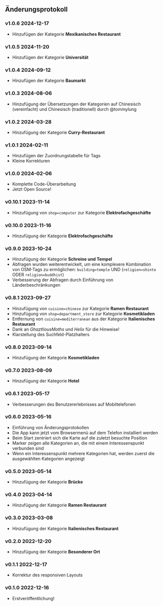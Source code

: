 ## Änderungsprotokoll

### v1.0.6 <time>2024-12-17</time>

- Hinzufügen der Kategorie **Mexikanisches Restaurant**

### v1.0.5 <time>2024-11-20</time>

- Hinzufügen der Kategorie **Universität**

### v1.0.4 <time>2024-09-12</time>

- Hinzufügen der Kategorie **Baumarkt**

### v1.0.3 <time>2024-08-06</time>

- Hinzufügung der Übersetzungen der Kategorien auf Chinesisch (vereinfacht) und Chinesisch (traditionell) durch @tommylung

### v1.0.2 <time>2024-03-28</time>

- Hinzufügung der Kategorie **Curry-Restaurant**

### v1.0.1 <time>2024-02-11</time>

- Hinzufügen der Zuordnungstabelle für Tags
- Kleine Korrekturen

### v1.0.0 <time>2024-02-06</time>

- Komplette Code-Überarbeitung
- Jetzt Open Source!

### v0.10.1 <time>2023-11-14</time>

- Hinzufügung von `shop=computer` zur Kategorie **Elektrofachgeschäfte**

### v0.10.0 <time>2023-11-16</time>

- Hinzufügung der Kategorie **Elektrofachgeschäfte**

### v0.9.0 <time>2023-10-24</time>

- Hinzufügung der Kategorie **Schreine und Tempel**
- Abfragen wurden weiterentwickelt, um eine komplexere Kombination von OSM-Tags zu ermöglichen: `building=temple` UND (`religion=shinto` ODER `religion=buddhist`)
- Verbesserung der Abfragen durch Einführung von Länderbeschränkungen

### v0.8.1 <time>2023-09-27</time>

- Hinzufügung von `cuisine=chinese` zur Kategorie **Ramen Restaurant**
- Hinzufügung von `shop=department_store` zur Kategorie **Kosmetikladen**
- Entfernung von `cuisine=mediterranean` aus der Kategorie **Italienisches Restaurant**
- Dank an _GhaztliousMoths_ und _Helix_ für die Hinweise!
- Klarstellung des Suchfeld-Platzhalters

### v0.8.0 <time>2023-09-14</time>

- Hinzufügung der Kategorie **Kosmetikladen**

### v0.7.0 <time>2023-08-09</time>

- Hinzufügung der Kategorie **Hotel**

### v0.6.1 <time>2023-05-17</time>

- Verbesserungen des Benutzererlebnisses auf Mobiltelefonen

### v0.6.0 <time>2023-05-16</time>

- Einführung von Änderungsprotokollen
- Die App kann jetzt vom Browsermenü auf dem Telefon installiert werden
- Beim Start zentriert sich die Karte auf die zuletzt besuchte Position
- Marker zeigen alle Kategorien an, die mit einem Interessenspunkt verbunden sind
- Wenn ein Interessenspunkt mehrere Kategorien hat, werden zuerst die ausgewählten Kategorien angezeigt

### v0.5.0 <time>2023-05-14</time>

- Hinzufügung der Kategorie **Brücke**

### v0.4.0 <time>2023-04-14</time>

- Hinzufügung der Kategorie **Ramen Restaurant**

### v0.3.0 <time>2023-03-08</time>

- Hinzufügung der Kategorie **Italienisches Restaurant**

### v0.2.0 <time>2022-12-20</time>

- Hinzufügung der Kategorie **Besonderer Ort**

### v0.1.1 <time>2022-12-17</time>

- Korrektur des responsiven Layouts

### v0.1.0 <time>2022-12-16</time>

- Erstveröffentlichung!
